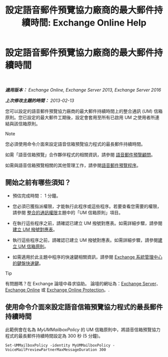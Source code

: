 ﻿---
title: '設定語音郵件預覽協力廠商的最大郵件持續時間: Exchange Online Help'
TOCTitle: 設定語音郵件預覽協力廠商的最大郵件持續時間
ms:assetid: 18f928ff-f4cc-4eed-a466-de13388780b3
ms:mtpsurl: https://technet.microsoft.com/zh-tw/library/Ff630912(v=EXCHG.150)
ms:contentKeyID: 51409161
ms.date: 05/23/2018
mtps_version: v=EXCHG.150
ms.translationtype: MT
---

# 設定語音郵件預覽協力廠商的最大郵件持續時間

 

_**適用版本：** Exchange Online, Exchange Server 2013, Exchange Server 2016_

_**上次修改主題的時間：** 2013-02-13_

您可以設定的語音郵件預覽協力廠商的最大郵件持續時間上的整合通訊 (UM) 信箱原則。您已設定的最大郵件工期後，設定會套用至所有已啟用 UM 之使用者所連結與該信箱原則。


> [!NOTE]  
> 您必須使用命令介面來設定語音信箱預覽協力程式的最長郵件持續時間。




如需「語音信箱預覽」合作夥伴程式的相關資訊，請參閱 [語音郵件預覽顧問](voice-mail-preview-advisor-exchange-2013-help.md)。

如需與語音信箱預覽相關的其他管理工作，請參閱[語音郵件預覽程序](voice-mail-preview-procedures-exchange-2013-help.md)。

## 開始之前有哪些須知？

  - 預估完成時間： 1 分鐘。

  - 您必須已獲指派權限，才能執行此程序或這些程序。若要查看您需要的權限，請參閱 [整合的通訊權限](unified-messaging-permissions-exchange-2013-help.md)主題中的「UM 信箱原則」項目。

  - 在執行這些程序之前，請確認已建立 UM 撥號對應表。如需詳細步驟，請參閱[建立 UM 撥號對應表](create-a-um-dial-plan-exchange-2013-help.md)。

  - 執行這些程序之前，請確認已建立 UM 撥號對應表。如需詳細步驟，請參閱[建立 UM 信箱原則](create-a-um-mailbox-policy-exchange-2013-help.md)。

  - 如需適用於此主題中程序的快速鍵相關資訊，請參閱 [Exchange 系統管理中心的鍵盤快速鍵](keyboard-shortcuts-in-the-exchange-admin-center-exchange-online-protection-help.md)。


> [!TIP]  
> 有問題嗎？在 Exchange 論壇中尋求協助。 論壇的網址為：<a href="https://go.microsoft.com/fwlink/p/?linkid=60612">Exchange Server</a>、 <a href="https://go.microsoft.com/fwlink/p/?linkid=267542">Exchange Online</a> 或 <a href="https://go.microsoft.com/fwlink/p/?linkid=285351">Exchange Online Protection</a>。.




## 使用命令介面來設定語音信箱預覽協力程式的最長郵件持續時間

此範例會在名為 *MyUMMailboxPolicy* 的 UM 信箱原則中，將語音信箱預覽協力程式的最長郵件持續時間設定為 300 秒 (5 分鐘)。

    Set-UMMailboxPolicy -identity MyUMMailboxPolicy -VoiceMailPreviewPartnerMaxMessageDuration 300

